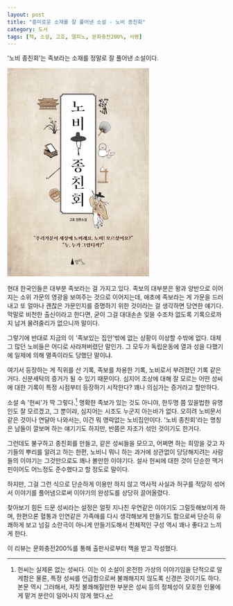 ```yaml
---
layout: post
title: "흥미로운 소재를 잘 풀어낸 소설 - 노비 종친회"
category: 도서
tags: [책, 소설, 고호, 델피노, 문화충전200%, 서평]
---
```


'노비 종친회'는
족보라는 소재를 정말로 잘 풀어낸 소설이다.

![표지](/images/slave-family-meeting-book-h480.jpg)

현대 한국인들은 대부분 족보라는 걸 가지고 있다.
족보의 대부분은 왕과 양반으로 이어지는 소위 가문의 영광을 보여주는 것으로 이어지는데,
애초에 족보라는 게 가문을 드러내고 또 얼마나 괜찮은 가문인지를 증명하기 위한 것이라는 걸 생각하면 당연한 얘기다.
막말로 비천한 출신이라고 한다면,
굳이 그걸 대대손손 잊을 수조차 없도록 기록으로까지 남겨 물려줄리가 없으니까 말이다.

그렇기에 반대로 지금의 이 '족보있는 집안'밖에 없는 상황이 이상할 수밖에 없다.
대체 그 많던 노비들은 어디로 사라져버렸단 말인가.
그 모두가 독립운동에 열과 성을 다했기에 일제에 의해 멸족이라도 당했단 말이냐.

여기서 등장하는 게 직위를 산 기록,
족보를 차용한 기록,
노비로서 부려졌던 기록 같은 거다.
신분세탁의 증거가 될 수 있기 때문이다.
심지어 조상에 대해 잘 모르는 어떤 성씨에 대한 기록이 특정 시점부터 등장하기 시작한다?
꽤나 의심가는 증거라고 할만하다.

소설 속 '헌씨'가 딱 그렇다.[^1]
명확한 족보가 있는 것도 아니야,
한두명 쯤 있을법한 유명인도 잘 모르겠고,
그 뿐이랴, 심지어는 시조도 누군지 아는바가 없다.
오히려 노비문서 같은 것이나 연달아 나와서는, 이건 뭐 영락없는 노비집안이다.
'노비 종친회'라는 명칭은 남들이 깔보며 하는 얘기기도 하지만, 반쯤은 자조가 섞인 것이기도 한거다.

[^1]: 헌씨는 실제론 없는 성씨다. 이는 이 소설이 온전한 가상의 이야기임을 단적으로 알게함은 물론, 특정 성씨를 언급함으로써 불쾌해지지 않도록 신경쓴 것이기도 하다. 본문 역시 그러해서, 자칫 불쾌해질만한 부분은 성씨 등의 정체성이 모호한 인물에게 맡겨 분란이 일어나지 않게 했다.

그런데도 불구하고 종친회를 만들고, 같은 성씨들을 모으고,
어쩌면 하는 희망을 갖고 자기들의 뿌리를 알려고 하는 한편,
노비니 뭐니 하는 과거에 상관없이 당당해지려는 사람들의 이야기는
그것만으로도 꽤나 볼만한 이야기다.
설사 헌씨에 대한 것이 단순한 맥거핀이어도 어느정도 준수했다고 할 정도로 말이다.

하지만, 그걸 그런 식으로 단순하게 이용만 하지 않고
역사적 사실과 허구를 적당히 섞어서 이야기를 풀어냄으로써
이야기의 완성도를 상당히 끌어올렸다.

찾아보기 힘든 드문 성씨라는 설정은 얼핏 지나친 우연같은 이야기도 그럴듯해보이게 하며,
한편으론 혈통과 인연같은 가족애를 다시 생각해보게 만들기도 함으로써
단순히 유쾌하게 보고 넘길 소란극이 아니게 만들기도해서
전체적인 구성 역시 꽤나 좋다고 느끼게 한다.



<div class="im im-info">
이 리뷰는 문화충전200%를 통해 출판사로부터 책을 받고 작성했다.
</div>
